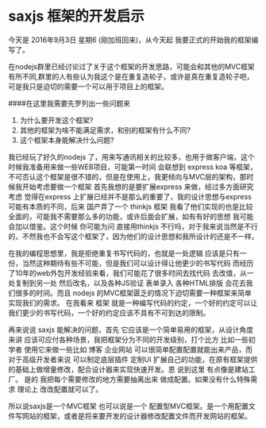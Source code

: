 # saxjs 框架的开发启示

今天是 2016年9月3日 星期6  (刚加班回来)，从今天起 我要正式的开始我的框架编写了。

在nodejs群里已经讨论过了关于这个框架的开发思路，可能会和其他的MVC框架有所不同,群里的人有些认为我这个是在重复造轮子，或许是真在重复造轮子吧，可是我只是迫切的需要一个可以用于项目上的框架。

####在这里我需要先罗列出一些问题来

1. 为什么要开发这个框架?
2. 其他的框架为啥不能满足需求，和别的框架有什么不同?
3. 这个框架本身能解决什么问题?


 我已经玩了好久的nodejs 了，用来写通讯相关的比较多，也用于做客户端，这个时候我准备用来做一些WEB项目，可能第一时间 会联想到 express koa  等框架，不可否认这个框架是很不错的，但是在使用上，我更倾向与MVC层的架构，那时候我开始考虑要做一个框架 首先我想的是要扩展express 来做，经过多方面研究考虑 觉得在express 上扩展已经并不是那么的重要了，我的设计思想与express 可能有本质的不同，后来 国产弄了一个 thinkjs 框架 我看了他们实现的也是比较全面的，可能我不需要那么多的功能，或许后面会扩展，如有有好的思想 我可能会加以借鉴。这个时候 你可能为问 直接用thinkjs 不行吗，对于我来说当然是不行的，不然我也不会写这个框架了，因为他们的设计思想和我所设计的还是不一样。

在我的编程思想里，我是拒绝重复书写代码的，也就是一处逻辑 应该是只有一份，当然这种期待有些不可能，但是我们可以设计得让他更少的书写代码
而经历了10年的web外包开发经验来看，我们可能花了很多时间去找代码 去改值，从一处复制到另一处 然后改名，以及各种JS验证 表单录入 各种HTML排版 会花去我们很多的时间。而且 nodejs 的MVC框架匮乏的情况下迫切需要一种框架来简单实现我们的需求。
在我看来 框架 就是一种编写代码的约定，一个好的约定可以让我们更少的书写代码，一个好的约定应该不具有不可到达的限制。

再来说说 saxjs 能解决的问题，首先 它应该是一个简单易用的框架，从设计角度来讲 应该可应付各种场景，我把框架分为不同的开发级别，打个比方 比如一些初学者 使用它来做一些比如 博客 企业网站 可以很简单配置配置就能出来产品，而对于高级开发者来说 可以制定底层插件 定制UI 扩展自己的功能，在原有框架提供的基础上做增量修改，配合设计器来实现快速开发。恩 说到这里  有点像是建站工厂。 是的 我把每个需要修改的地方需要抽离出来 做成配置。如果没有什么特殊需求 理论上 改改配置就可以了。

所以说saxjs是一个MVC框架 也可以说是一个 配置型MVC框架。是一个用配置文件写网站的框架，或者是将来要开发的设计器修改配置文件而开发网站的框架。







